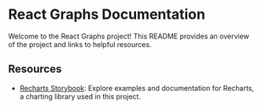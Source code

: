 # React Graphs Documentation

Welcome to the React Graphs project! This README provides an overview of the project and links to helpful resources.

## Resources

- [Recharts Storybook](https://recharts.org/en-US/storybook): Explore examples and documentation for Recharts, a charting library used in this project.
